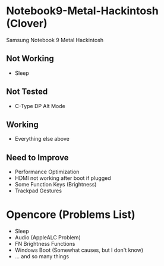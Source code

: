 # Notebook9-Metal-Hackintosh (Clover)
Samsung Notebook 9 Metal Hackintosh

## Not Working

- Sleep

## Not Tested

- C-Type DP Alt Mode

## Working

- Everything else above

## Need to Improve

- Performance Optimization
- HDMI not working after boot if plugged
- Some Function Keys (Brightness)
- Trackpad Gestures


# Opencore (Problems List)

- Sleep
- Audio (AppleALC Problem)
- FN Brightness Functions
- Windows Boot (Somewhat causes, but I don't know)
- ... and so many things
